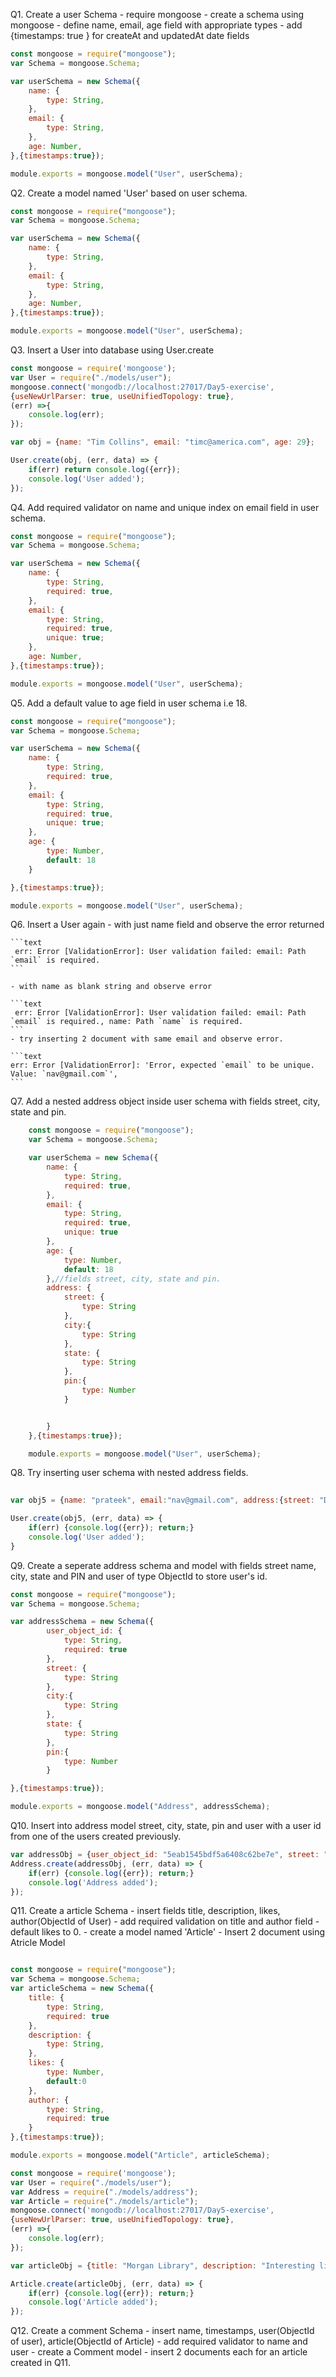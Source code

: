 Q1. Create a user Schema
    - require mongoose
    - create a schema using mongoose
    - define name, email, age field with appropriate types
    - add {timestamps: true } for createAt and updatedAt date fields

```js
const mongoose = require("mongoose");
var Schema = mongoose.Schema;

var userSchema = new Schema({
    name: {
        type: String,
    },
    email: {
        type: String,
    },
    age: Number,
},{timestamps:true});

module.exports = mongoose.model("User", userSchema);
```

Q2. Create a model named 'User' based on user schema.

```js
const mongoose = require("mongoose");
var Schema = mongoose.Schema;

var userSchema = new Schema({
    name: {
        type: String,
    },
    email: {
        type: String,
    },
    age: Number,
},{timestamps:true});

module.exports = mongoose.model("User", userSchema);
```

Q3. Insert a User into database using User.create

```js
const mongoose = require('mongoose');
var User = require("./models/user");
mongoose.connect('mongodb://localhost:27017/Day5-exercise', 
{useNewUrlParser: true, useUnifiedTopology: true},
(err) =>{
    console.log(err);
});

var obj = {name: "Tim Collins", email: "timc@america.com", age: 29};

User.create(obj, (err, data) => {
    if(err) return console.log({err});
    console.log('User added');
});
```

Q4. Add required validator on name and unique index on email field in user schema.

```js
const mongoose = require("mongoose");
var Schema = mongoose.Schema;

var userSchema = new Schema({
    name: {
        type: String,
        required: true,
    },
    email: {
        type: String,
        required: true,
        unique: true;
    },
    age: Number,
},{timestamps:true});

module.exports = mongoose.model("User", userSchema);
```

Q5. Add a default value to age field in user schema i.e 18.

```js
const mongoose = require("mongoose");
var Schema = mongoose.Schema;

var userSchema = new Schema({
    name: {
        type: String,
        required: true,
    },
    email: {
        type: String,
        required: true,
        unique: true;
    },
    age: {
        type: Number,
        default: 18
    }

},{timestamps:true});

module.exports = mongoose.model("User", userSchema);
```


Q6. Insert a User again 
    - with just name field and observe the error returned

    ```text
     err: Error [ValidationError]: User validation failed: email: Path `email` is required.
    ```

    - with name as blank string and observe error

    ```text
     err: Error [ValidationError]: User validation failed: email: Path `email` is required., name: Path `name` is required.
    ```
    - try inserting 2 document with same email and observe error.

    ```text
    err: Error [ValidationError]: 'Error, expected `email` to be unique. Value: `nav@gmail.com`',
    ```

Q7. Add a nested address object inside user schema with fields street, city, state and pin.

```js
    const mongoose = require("mongoose");
    var Schema = mongoose.Schema;

    var userSchema = new Schema({
        name: {
            type: String,
            required: true,
        },
        email: {
            type: String,
            required: true,
            unique: true
        },
        age: {
            type: Number,
            default: 18
        },//fields street, city, state and pin.
        address: {
            street: {
                type: String
            },
            city:{
                type: String
            },
            state: {
                type: String
            },
            pin:{
                type: Number
            }


        }
    },{timestamps:true});

    module.exports = mongoose.model("User", userSchema);
```

Q8. Try inserting user schema with nested address fields.

```js
    
var obj5 = {name: "prateek", email:"nav@gmail.com", address:{street: "Downing", city: "Kolkata", state: "West-Bengal", pin:201452}};

User.create(obj5, (err, data) => {
    if(err) {console.log({err}); return;}
    console.log('User added');
}
```

Q9. Create a seperate address schema and model with fields street name, city, state and PIN and user of type ObjectId to store user's id.

```js
const mongoose = require("mongoose");
var Schema = mongoose.Schema;

var addressSchema = new Schema({
        user_object_id: {
            type: String,
            required: true
        },
        street: {
            type: String
        },
        city:{
            type: String
        },
        state: {
            type: String
        },
        pin:{
            type: Number
        }

},{timestamps:true});

module.exports = mongoose.model("Address", addressSchema);
```

Q10. Insert into address model street, city, state, pin and user with a user id from one of the users created previously. 

```js
var addressObj = {user_object_id: "5eab1545bdf5a6408c62be7e", street: "Preet Vihar", city: "New Delhi", state: "Delhi", pin: 110006 };
Address.create(addressObj, (err, data) => {
    if(err) {console.log({err}); return;}
    console.log('Address added');
});
```

Q11. Create a article Schema
    - insert fields title, description, likes, author(ObjectId of User)
    - add required validation on title and author field
    - default likes to 0.
    - create a model named 'Article'
    - Insert 2 document using Atricle Model


```js

const mongoose = require("mongoose");
var Schema = mongoose.Schema;
var articleSchema = new Schema({
    title: {
        type: String,
        required: true
    },
    description: {
        type: String,
    },
    likes: {
        type: Number,
        default:0
    },
    author: {
        type: String,
        required: true
    }
},{timestamps:true});

module.exports = mongoose.model("Article", articleSchema);
```


```js
const mongoose = require('mongoose');
var User = require("./models/user");
var Address = require("./models/address");
var Article = require("./models/article");
mongoose.connect('mongodb://localhost:27017/Day5-exercise', 
{useNewUrlParser: true, useUnifiedTopology: true},
(err) =>{
    console.log(err);
});

var articleObj = {title: "Morgan Library", description: "Interesting library", likes: 18, author: "5eab1cf107d75d377076c69c"};

Article.create(articleObj, (err, data) => {
    if(err) {console.log({err}); return;}
    console.log('Article added');
});

```

Q12. Create a comment Schema
    - insert name, timestamps, user(ObjectId of user), article(ObjectId of Article)
    - add required validator to name and user
    - create a Comment model
    - insert 2 documents each for an article created in Q11. 


```js

```
